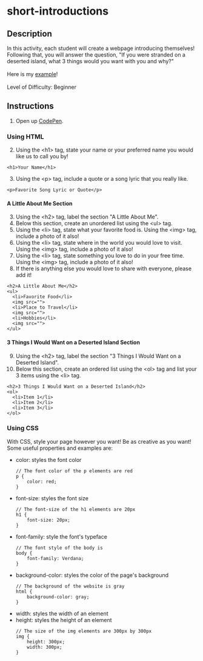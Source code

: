 # short-introductions
## Description
In this activity, each student will create a webpage introducing themselves! Following that, you will answer the question, "If you were stranded on a deserted island, what 3 things would you want with you and why?"<br><br>
Here is my [example](https://codepen.io/korpilla/pen/mdoLrEL?editors=1100)!<br><br>
Level of Difficulty: Beginner

## Instructions
1. Open up [CodePen](https://codepen.io/pen/).

### Using HTML
2.  Using the \<h1> tag, state your name or your preferred name you would like us to call you by!
```
<h1>Your Name</h1>
```

3.  Using the \<p> tag, include a quote or a song lyric that you really like.
```
<p>Favorite Song Lyric or Quote</p>
```

#### A Little About Me Section
3.  Using the \<h2> tag, label the section "A Little About Me".
4.  Below this section, create an unordered list using the \<ul> tag.
5.  Using the \<li> tag, state what your favorite food is. Using the \<img> tag, include a photo of it also!
6.  Using the \<li> tag, state where in the world you would love to visit. Using the \<img> tag, include a photo of it also!
7.  Using the \<li> tag, state something you love to do in your free time. Using the \<img> tag, include a photo of it also!
8.  If there is anything else you would love to share with everyone, please add it!

  ```
<h2>A Little About Me</h2>
<ul>
    <li>Favorite Food</li>
    <img src="">
    <li>Place to Travel</li>
    <img src="">
    <li>Hobbies</li>
    <img src="">
</ul>
```

#### 3 Things I Would Want on a Deserted Island Section
9.  Using the \<h2> tag, label the section "3 Things I Would Want on a Deserted Island".
10.  Below this section, create an ordered list using the \<ol> tag and list your 3 items using the \<li> tag.
  ```
<h2>3 Things I Would Want on a Deserted Island</h2>
<ol>
    <li>Item 1</li>
    <li>Item 2</li>
    <li>Item 3</li>
</ol>
```
    
### Using CSS 
With CSS, style your page however you want! Be as creative as you want! Some useful properties and examples are:
* color: styles the font color
  ```
  // The font color of the p elements are red
  p {
      color: red;
  }
  ```
* font-size: styles the font size
  ```
  // The font-size of the h1 elements are 20px
  h1 {
      font-size: 20px;
  }
  ```
* font-family: style the font's typeface
  ```
  // The font style of the body is 
  body {
      font-family: Verdana;
  }
  ```
* background-color: styles the color of the page's background
  ```
  // The background of the website is gray
  html {
      background-color: gray;
  }
  ```
* width: styles the width of an element
* height: styles the height of an element
  ```
  // The size of the img elements are 300px by 300px
  img {
      height: 300px;
      width: 300px;
  }
  ```
